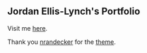 ## Jordan Ellis-Lynch's Portfolio

Visit me [here](https://jordy-el.github.io/).

Thank you [nrandecker](https://github.com/nrandecker) for the [theme](https://github.com/nrandecker/particle).
